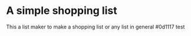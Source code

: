 # A simple shopping list
This a list maker to make a shopping list or any list in general
#0d1117 test
